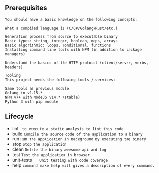 ##  Prerequisites
```
You should have a basic knowledge on the following concepts:

What a compiled language is (C/C#/Golang/Rust/etc.)

Generation process from source to executable binary
Basic types: string, integer, boolean, maps, arrays
Basic algorithmic: loops, conditional, functions
Installing command line tools with NPM (in addition to package managers)

Understand the basics of the HTTP protocol (client/server, verbs, headers)

Tooling
This project needs the following tools / services:

Same tools as previous module
Golang in v1.15.*
NPM v7+ with NodeJS v14.* (stable)
Python 3 with pip module
```

## Lifecycle
- lint ```  to execute a static analysis to lint this code  ```	
- build ``` Compile the source code of the application to a binary ``` 
- run ``` Run the application in background by executing the binary  ```
- stop ``` Stop the application ```
- clean ``` Delete the binary awesome-api and log ```
- test ```Test the application in browser```
- unit-tests ```	Unit testing with code coverage  ```
- help ``` command make help will gives a description of every command. ```
